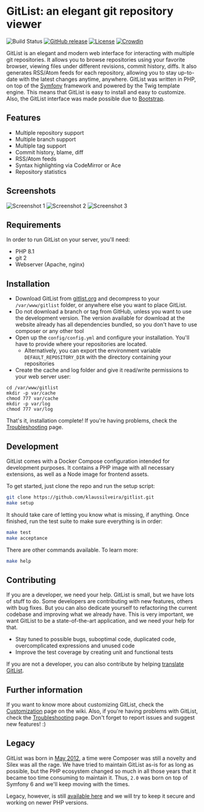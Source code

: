 # GitList: an elegant git repository viewer
![Build Status](https://github.com/klaussilveira/gitlist/actions/workflows/build.yml/badge.svg)
[![GitHub release](https://img.shields.io/github/release/klaussilveira/gitlist.svg)](https://github.com/klaussilveira/gitlist/releases/latest)
[![License](https://img.shields.io/github/license/klaussilveira/gitlist)](https://github.com/klaussilveira/gitlist/blob/master/LICENSE)
[![Crowdin](https://badges.crowdin.net/gitlist/localized.svg)](https://crowdin.com/project/gitlist)

GitList is an elegant and modern web interface for interacting with multiple git repositories. It allows you to browse repositories using your favorite browser, viewing files under different revisions, commit history, diffs. It also generates RSS/Atom feeds for each repository, allowing you to stay up-to-date with the latest changes anytime, anywhere. GitList was written in PHP, on top of the [Symfony](https://symfony.com) framework and powered by the Twig template engine. This means that GitList is easy to install and easy to customize. Also, the GitList interface was made possible due to [Bootstrap](https://getbootstrap.com).

## Features
* Multiple repository support
* Multiple branch support
* Multiple tag support
* Commit history, blame, diff
* RSS/Atom feeds
* Syntax highlighting via CodeMirror or Ace
* Repository statistics

## Screenshots
![Screenshot 1](https://raw.githubusercontent.com/klaussilveira/gitlist/gh-pages/img/roller/1.png)
![Screenshot 2](https://raw.githubusercontent.com/klaussilveira/gitlist/gh-pages/img/roller/2.png)
![Screenshot 3](https://raw.githubusercontent.com/klaussilveira/gitlist/gh-pages/img/roller/3.png)

## Requirements
In order to run GitList on your server, you'll need:

* PHP 8.1
* git 2
* Webserver (Apache, nginx)

## Installation
* Download GitList from [gitlist.org](http://gitlist.org/) and decompress to your `/var/www/gitlist` folder, or anywhere else you want to place GitList.
* Do not download a branch or tag from GitHub, unless you want to use the development version. The version available for download at the website already has all dependencies bundled, so you don't have to use composer or any other tool
* Open up the `config/config.yml` and configure your installation. You'll have to provide where your repositories are located.
  * Alternatively, you can export the environment variable `DEFAULT_REPOSITORY_DIR` with the directory containing your repositories
* Create the cache and log folder and give it read/write permissions to your web server user:

```
cd /var/www/gitlist
mkdir -p var/cache
chmod 777 var/cache
mkdir -p var/log
chmod 777 var/log
```

That's it, installation complete! If you're having problems, check the [Troubleshooting](https://github.com/klaussilveira/gitlist/wiki/Troubleshooting) page.

## Development
GitList comes with a Docker Compose configuration intended for development purposes. It contains a PHP image with all necessary extensions, as well as a Node image for frontend assets.

To get started, just clone the repo and run the setup script:

```bash
git clone https://github.com/klaussilveira/gitlist.git
make setup
```

It should take care of letting you know what is missing, if anything. Once finished, run the test suite to make sure everything is in order:

```bash
make test
make acceptance
```

There are other commands available. To learn more:

```bash
make help
```

## Contributing
If you are a developer, we need your help. GitList is small, but we have lots of stuff to do. Some developers are contributing with new features, others with bug fixes. But you can also dedicate yourself to refactoring the current codebase and improving what we already have. This is very important, we want GitList to be a state-of-the-art application, and we need your help for that.

* Stay tuned to possible bugs, suboptimal code, duplicated code, overcomplicated expressions and unused code
* Improve the test coverage by creating unit and functional tests

If you are not a developer, you can also contribute by helping [translate GitList](https://crowdin.com/project/gitlist).

## Further information
If you want to know more about customizing GitList, check the [Customization](https://github.com/klaussilveira/gitlist/wiki/Customizing) page on the wiki. Also, if you're having problems with GitList, check the [Troubleshooting](https://github.com/klaussilveira/gitlist/wiki/Troubleshooting) page. Don't forget to report issues and suggest new features! :)

## Legacy
GitList was born in [May 2012](https://github.com/klaussilveira/gitlist/commit/df43c987cf02a3521ac65cf5bd4a4f54cf749177), a time were Composer was still a novelty and Silex was all the rage. We have tried to maintain GitList as-is for as long as possible, but the PHP ecosystem changed so much in all those years that it became too time consuming to maintain it. Thus, `2.0` was born on top of Symfony 6 and we'll keep moving with the times.

Legacy, however, is still [available here](https://github.com/klaussilveira/gitlist/tree/legacy) and we will try to keep it secure and working on newer PHP versions.
